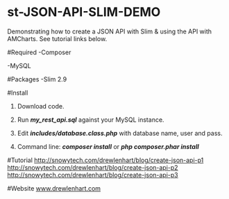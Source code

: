 st-JSON-API-SLIM-DEMO
===============

Demonstrating how to create a JSON API with Slim & using the API with AMCharts.  See tutorial links below.

#Required
-Composer

-MySQL

#Packages
-Slim 2.9

#Install
1.  Download code.

2.  Run ***my_rest_api.sql*** against your MySQL instance.

3.  Edit ***includes/database.class.php*** with database name, user and pass.

4.  Command line:  ***composer install*** or ***php composer.phar install***

#Tutorial
http://snowytech.com/drewlenhart/blog/create-json-api-p1
http://snowytech.com/drewlenhart/blog/create-json-api-p2
http://snowytech.com/drewlenhart/blog/create-json-api-p3

#Website
www.drewlenhart.com